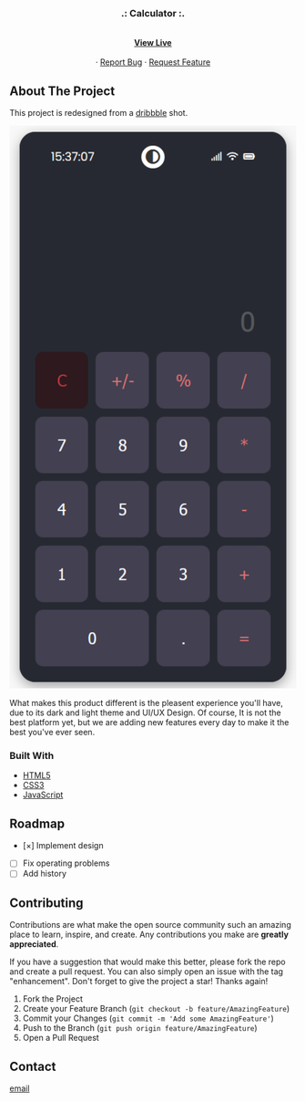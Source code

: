 <div id="top"></div>

<!-- PROJECT LOGO -->
<br />
<div align="center">
  <h3 align="center">.: Calculator :.</h3>

  <p align="center">
     <br />
    <a href="https://nastaranamani.github.io/Calculator/" target="_blank"><strong>View Live</strong></a>
       <br />
       <br />
    ·
    <a href="https://github.com/NastaranAmani/Calculator/issues">Report Bug</a>
    ·
    <a href="https://github.com/NastaranAmani/Calculator/issues">Request Feature</a>
  </p>
</div>

<!-- ABOUT THE PROJECT -->

## About The Project

This project is redesigned from a <a href="https://dribbble.com/shots/14136491-Daily-UI-004-Calculator" target="_blank">dribbble</a> shot.
<br />
<div align="center">
    <img src="./assets/Calculator-Demo.png" alt="" width="700">
</div>

What makes this product different is the pleasent experience you'll have, due to its dark and light theme and UI/UX Design.
Of course, It is not the best platform yet, but we are adding new features every day to make it the best you've ever seen.

### Built With

- [HTML5](https://html.spec.whatwg.org/multipage/)
- [CSS3](https://www.w3.org/Style/CSS/Overview.en.html)
- [JavaScript](https://www.javascript.com/)

<!-- ROADMAP -->

## Roadmap

- [&#xD7;] Implement design
- [ ] Fix operating problems
- [ ] Add history

<!-- CONTRIBUTING -->

## Contributing

Contributions are what make the open source community such an amazing place to learn, inspire, and create. Any contributions you make are **greatly appreciated**.

If you have a suggestion that would make this better, please fork the repo and create a pull request. You can also simply open an issue with the tag "enhancement".
Don't forget to give the project a star! Thanks again!

1. Fork the Project
2. Create your Feature Branch (`git checkout -b feature/AmazingFeature`)
3. Commit your Changes (`git commit -m 'Add some AmazingFeature'`)
4. Push to the Branch (`git push origin feature/AmazingFeature`)
5. Open a Pull Request

<!-- CONTACT -->

## Contact
[email](mailto:nastaran.a.amani@gmail.com)


<!-- MARKDOWN LINKS & IMAGES -->

[contributors-shield]: https://img.shields.io/github/contributors/othneildrew/Best-README-Template.svg?style=for-the-badge
[contributors-url]: https://github.com/othneildrew/Best-README-Template/graphs/contributors
[forks-shield]: https://img.shields.io/github/forks/othneildrew/Best-README-Template.svg?style=for-the-badge
[forks-url]: https://github.com/othneildrew/Best-README-Template/network/members
[stars-shield]: https://img.shields.io/github/stars/othneildrew/Best-README-Template.svg?style=for-the-badge
[stars-url]: https://github.com/othneildrew/Best-README-Template/stargazers
[issues-shield]: https://img.shields.io/github/issues/othneildrew/Best-README-Template.svg?style=for-the-badge
[issues-url]: https://github.com/othneildrew/Best-README-Template/issues
[license-shield]: https://img.shields.io/github/license/othneildrew/Best-README-Template.svg?style=for-the-badge
[license-url]: https://github.com/othneildrew/Best-README-Template/blob/master/LICENSE.txt
[linkedin-shield]: https://img.shields.io/badge/-LinkedIn-black.svg?style=for-the-badge&logo=linkedin&colorB=555
[linkedin-url]: https://linkedin.com/in/othneildrew
[product-screenshot]: https://i.ibb.co/VY7Qc9n/view.png


